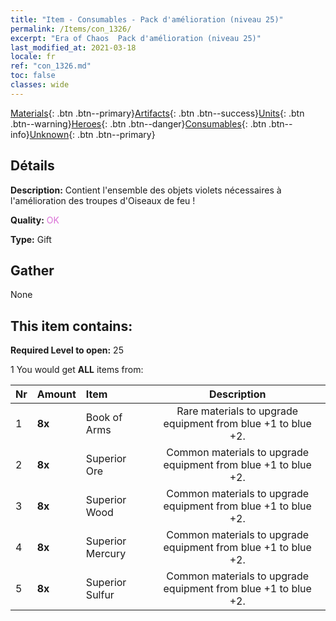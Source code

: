 ```yaml
---
title: "Item - Consumables - Pack d'amélioration (niveau 25)"
permalink: /Items/con_1326/
excerpt: "Era of Chaos  Pack d'amélioration (niveau 25)"
last_modified_at: 2021-03-18
locale: fr
ref: "con_1326.md"
toc: false
classes: wide
---
```

 [Materials](/fr/Items/){: .btn .btn--primary}[Artifacts](/fr/Items/Artifacts/){: .btn .btn--success}[Units](/fr/Items/Units/){: .btn .btn--warning}[Heroes](/fr/Items/Heroes/){: .btn .btn--danger}[Consumables](/fr/Items/Consumables/){: .btn .btn--info}[Unknown](/fr/Items/Unknown/){: .btn .btn--primary}

## Détails
 **Description:** Contient l'ensemble des objets violets nécessaires à l'amélioration des troupes d'Oiseaux de feu !

 **Quality:** <span style="color: #DA70D6">OK</span>

 **Type:** Gift

## Gather

  None

## This item contains:

 **Required Level to open:** 25

 1 You would get **ALL** items  from:

  | Nr | Amount |     Item    | Description |
  |:---|:-------|:------------|:-----------:|
  | 1 |  **8x** | Book of Arms | Rare materials to upgrade equipment from blue +1 to blue +2.  | 
  | 2 |  **8x** | Superior Ore | Common materials to upgrade equipment from blue +1 to blue +2.  | 
  | 3 |  **8x** | Superior Wood | Common materials to upgrade equipment from blue +1 to blue +2.  | 
  | 4 |  **8x** | Superior Mercury | Common materials to upgrade equipment from blue +1 to blue +2.  | 
  | 5 |  **8x** | Superior Sulfur | Common materials to upgrade equipment from blue +1 to blue +2.  | 
